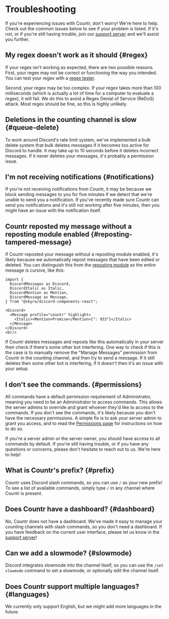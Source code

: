 # Troubleshooting

If you're experiencing issues with Countr, don't worry! We're here to help. Check out the common issues below to see if your problem is listed. If it's not, or if you're still having trouble, join our [support server](https://promise.solutions/discord) and we'll assist you further.


## My regex doesn't work as it should {#regex}

If your regex isn't working as expected, there are two possible reasons. First, your regex may not be correct or functioning the way you intended. You can test your regex with a [regex tester](01-features/03-regex-filters.md#test).

Second, your regex may be too complex. If your regex takes more than 100 milliseconds (which is actually a lot of time for a computer to evaluate a regex), it will fail. We do this to avoid a Regex Denial of Service (ReDoS) attack. Most regex should be fine, so this is highly unlikely.


## Deletions in the counting channel is slow {#queue-delete}

To work around Discord's rate limit system, we've implemented a bulk delete system that bulk deletes messages if it becomes too active for Discord to handle. It may take up to 10 seconds before it deletes incorrect messages. If it never deletes your messages, it's probably a permission issue.


## I'm not receiving notifications {#notifications}

If you're not receiving notifications from Countr, it may be because we block sending messages to you for five minutes if we detect that we're unable to send you a notification. If you've recently made sure Countr can send you notifications and it's still not working after five minutes, then you might have an issue with the notification itself.


## Countr reposted my message without a reposting module enabled {#reposting-tampered-message}

If Countr reposted your message without a reposting module enabled, it's likely because we automatically repost messages that have been edited or deleted. You can distinguish this from the [reposting module](01-features/02-modules/04-reposting.md) as the entire message is cursive, like this:

```mdx-code-block
import {
  DiscordMessages as Discord,
  DiscordItalic as Italic,
  DiscordMention as Mention,
  DiscordMessage as Message,
} from "@skyra/discord-components-react";

<Discord>
  <Message profile="countr" highlight>
    <Italic><Mention>Promise</Mention>{": 933"}</Italic>
  </Message>
</Discord>
<br/>
```

If Countr deletes messages and reposts like this automatically in your server then check if there's some other bot interfering. One way to check if this is the case is to manually remove the "Manage Messages" permission from Countr in the counting channel, and then try to send a message. If it still deletes then some other bot is interfering, if it doesn't then it's an issue with your setup.


## I don't see the commands. {#permissions}

All commands have a default permission requirement of Administrator, meaning you need to be an Administrator to access commands. This allows the server admins to override and grant whoever they'd like to access to the commands. If you don't see the commands, it's likely because you don't have the necessary permissions. A simple fix is to ask your server admin to grant you access, and to read the [Permissions page](./02-permissions.md) for instructions on how to do so.

If you're a server admin or the server owner, you should have access to all commands by default. If you're still having trouble, or if you have any questions or concerns, please don't hesitate to reach out to us. We're here to help!


## What is Countr's prefix? {#prefix}

Countr uses Discord slash commands, so you can use `/` as your new prefix! To see a list of available commands, simply type `/` in any channel where Countr is present.

## Does Countr have a dashboard? {#dashboard}

No, Countr does not have a dashboard. We've made it easy to manage your counting channels with slash commands, so you don't need a dashboard. If you have feedback on the current user interface, please let us know in the [support server](https://promise.solutions/discord)!

## Can we add a slowmode? {#slowmode}

Discord integrates slowmode into the channel itself, so you can use the `/set slowmode` command to set a slowmode, or optionally edit the channel itself.

## Does Countr support multiple languages? {#languages}

We currently only support English, but we might add more languages in the future.
